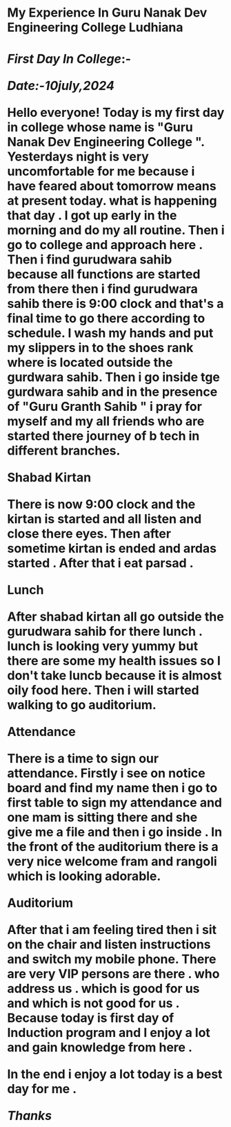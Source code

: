 <h1>My Experience In Guru Nanak Dev 
Engineering College Ludhiana<h1>




_**First Day In College**_:-

_Date:-10july,2024_

Hello everyone! Today is my first day in college whose name is "Guru Nanak Dev Engineering College ". Yesterdays night is very uncomfortable for me because i have feared about tomorrow means at present today. what is happening that day . I got up early in the morning and do my all routine. Then i go to college and approach here . Then i find gurudwara sahib because all functions are started from there 
then i find gurudwara sahib there is 9:00 clock and that's a final time to go there according to schedule. I wash my hands and put my slippers in to the shoes rank where is located outside the gurdwara sahib. Then i go inside tge gurdwara sahib and in the presence of "Guru Granth Sahib " i pray for myself and my all friends who are started there journey of b tech in different branches. 


**Shabad Kirtan**

There is now 9:00 clock and the kirtan is started and all listen and close there eyes. Then after sometime kirtan is ended and ardas started . After that i eat parsad . 

**Lunch**

After shabad kirtan all go outside the gurudwara sahib for there lunch . lunch is looking very yummy but there are some my health issues so I don't take luncb because it is almost oily food here. Then i will started walking to go auditorium.

**Attendance**

There is a time to sign our attendance. Firstly i see on notice board and find my name then i go to first table to sign my attendance and one mam is sitting there and she give me a  file and then i go inside . In the front of the auditorium there is a very nice welcome fram and rangoli which is looking adorable.

**Auditorium**

After that i am feeling tired then i sit on the chair and listen instructions and switch my mobile phone. There are very VIP persons are there . who address us . which is good for us and which is not good for us . Because today is first day of Induction program and I enjoy a lot and gain knowledge from here . 


**In the end i enjoy a lot today is a best day for me .**


_**Thanks**_


